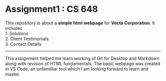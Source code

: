 # Assignment1 : CS 648

This repository is about a **simple html webpage** for **Vecta Corporation**. 
It includes\
	1. Solutions\
	2. Client Testimonials\
	3. Contact Details
	
***
This assignment helped me learn working of Git for Desktop and Markdown along with revision of HTML fundamentals. The basic webpage was created in VS Code, an unfamiiliar tool which I am looking forward to learn and master.

